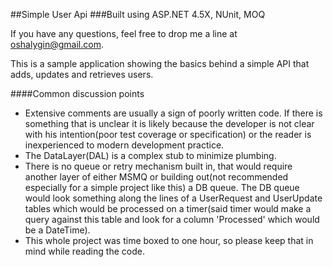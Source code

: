 ##Simple User Api
###Built using ASP.NET 4.5X, NUnit, MOQ

If you have any questions, feel free to drop me a line at oshalygin@gmail.com.

This is a sample application showing the basics behind a simple API that adds, updates and retrieves users.

####Common discussion points
* Extensive comments are usually a sign of poorly written code.  If there is something that is unclear it is likely because the developer is not clear with his intention(poor test coverage or specification) or the reader is inexperienced to modern development practice.
* The DataLayer(DAL) is a complex stub to minimize plumbing.
* There is no queue or retry mechanism built in, that would require another layer of either MSMQ or building out(not recommended especially for a simple project like this) a DB queue.  The DB queue would look something along the lines of a UserRequest and UserUpdate tables which would be processed on a timer(said timer would make a query against this table and look for a column 'Processed' which would be a DateTime).
* This whole project was time boxed to one hour, so please keep that in mind while reading the code.
